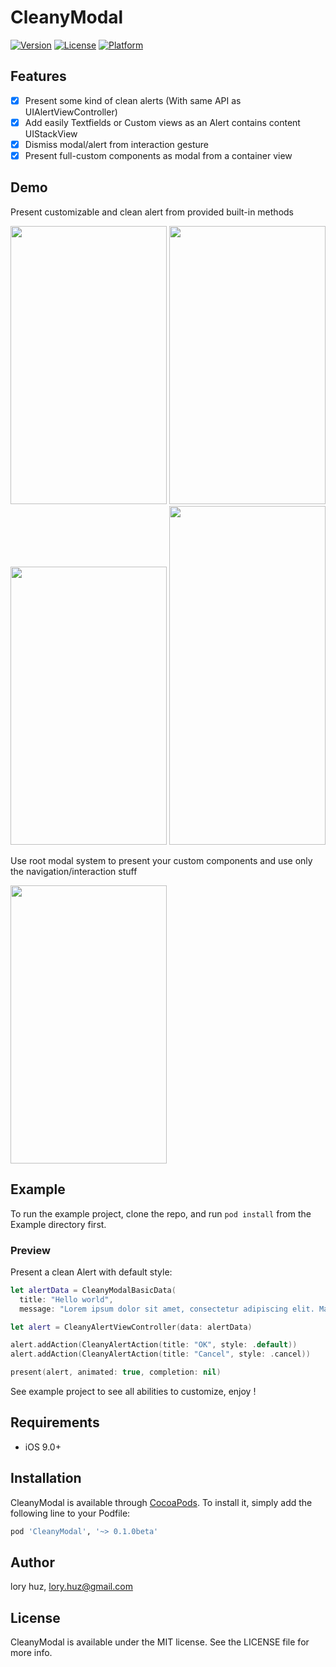 # CleanyModal

[![Version](https://img.shields.io/cocoapods/v/CleanyModal.svg?style=flat)](http://cocoapods.org/pods/CleanyModal)
[![License](https://img.shields.io/cocoapods/l/CleanyModal.svg?style=flat)](http://cocoapods.org/pods/CleanyModal)
[![Platform](https://img.shields.io/cocoapods/p/CleanyModal.svg?style=flat)](http://cocoapods.org/pods/CleanyModal)

## Features

- [x] Present some kind of clean alerts (With same API as UIAlertViewController)
- [x] Add easily Textfields or Custom views as an Alert contains content UIStackView
- [x] Dismiss modal/alert from interaction gesture 
- [x] Present full-custom components as modal from a container view

## Demo

Present customizable and clean alert from provided built-in methods

<img src="https://user-images.githubusercontent.com/3198863/38334727-7820f070-385c-11e8-9aa3-d49bf9262a39.png" width="250" height="445" /> <img src="https://user-images.githubusercontent.com/3198863/38334725-77f10d24-385c-11e8-9e94-89d653628748.png" width="250" height="445" /> <img src="https://user-images.githubusercontent.com/3198863/38334726-780677b8-385c-11e8-9d69-ca5950520252.png" width="250" height="445" /> <img src="https://user-images.githubusercontent.com/3198863/44787753-4c670a00-ab98-11e8-869e-a219c82633c0.jpeg" width="250" height="542" />

Use root modal system to present your custom components and use only the navigation/interaction stuff

<img src="https://user-images.githubusercontent.com/3198863/38334728-783ae638-385c-11e8-82bf-b6fa65e528ce.jpeg" width="250" height="445" />

## Example

To run the example project, clone the repo, and run `pod install` from the Example directory first.

### Preview

Present a clean Alert with default style:

```swift
let alertData = CleanyModalBasicData(
  title: "Hello world",
  message: "Lorem ipsum dolor sit amet, consectetur adipiscing elit. Maecenas sed massa a magna semper semper a eget justo")

let alert = CleanyAlertViewController(data: alertData)

alert.addAction(CleanyAlertAction(title: "OK", style: .default))
alert.addAction(CleanyAlertAction(title: "Cancel", style: .cancel))

present(alert, animated: true, completion: nil)
```
See example project to see all abilities to customize, enjoy !

## Requirements

- iOS 9.0+

## Installation

CleanyModal is available through [CocoaPods](http://cocoapods.org). To install
it, simply add the following line to your Podfile:

```ruby
pod 'CleanyModal', '~> 0.1.0beta'
```

## Author

lory huz, lory.huz@gmail.com

## License

CleanyModal is available under the MIT license. See the LICENSE file for more info.
